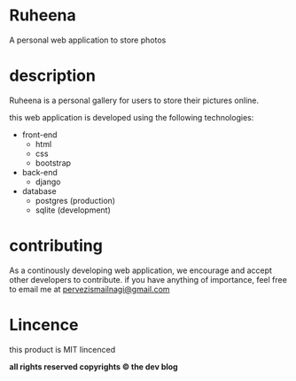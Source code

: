 # Ruheena
A personal web application to store photos

# description
Ruheena is a personal gallery for users to store their pictures online. 

this web application is developed using the following technologies:
* front-end
    * html
    * css
    * bootstrap
* back-end
    * django
* database
    * postgres (production)
    * sqlite (development)


# contributing
As a continously developing web application, we encourage and accept other developers to contribute. 
if you have anything of importance, feel free to email me at pervezismailnagi@gmail.com

# Lincence
this product is MIT lincenced

__all rights reserved copyrights &copy; the dev blog__
